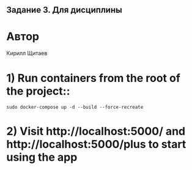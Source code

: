 ## Задание 3. Для дисциплины 

# Автор
Кирилл Щитаев


# 1\) Run containers from the root of the project::
```dotenv
sudo docker-compose up -d --build --force-recreate
```
# 2\) Visit http://localhost:5000/ and http://localhost:5000/plus to start using the app
